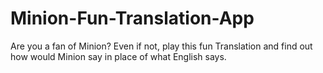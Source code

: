 # Minion-Fun-Translation-App
Are you a fan of Minion?
Even if not, play this fun Translation and find out how would Minion say in place of what English says.

